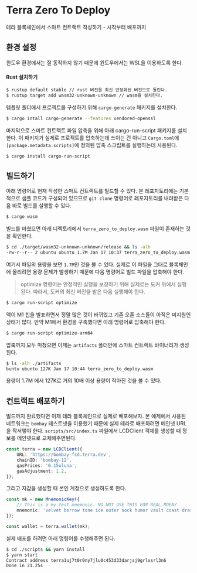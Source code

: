 # Terra Zero To Deploy
테라 블록체인에서 스마트 컨트랙트 작성하기 - 시작부터 배포까지

## 환경 설정
윈도우 환경에서는 잘 동작하지 않기 때문에 윈도우에서는 WSL을 이용하도록 한다.

#### Rust 설치하기
```sh
$ rustup default stable // rust 버전을 최신 안정화된 버전으로 돌린다.
$ rustup target add wasm32-unknown-unknown // wasm을 설치한다.
```

템플릿 폴더에서 프로젝트를 구성하기 위해 `cargo-generate` 패키지를 설치한다.
```sh
$ cargo intall cargo-generate --features vendored-openssl
```

마지막으로 스마트 컨트랙트 파일 압축을 위해 아래 cargo-run-script 패키지를 설치한다. 이 패키지가 실제로 프로젝트를 압축하는데 쓰이는 건 아니고 `Cargo.toml`에 `[package.metadata.scripts]`에 정의된 압축 스크립트를 실행하는데 사용된다.
```sh
$ cargo install cargo-run-script
```

## 빌드하기
아래 명령어로 현재 작성한 스마트 컨트랙트를 빌드할 수 있다. 본 레포지토리에는 기본적으로 샘플 코드가 구성되어 있으므로 `git clone` 명령어로 레포지토리를 내려받은 다음 바로 빌드를 실행할 수 있다.
```sh
$ cargo wasm
```

빌드를 마쳤으면 아래 디렉토리에서 `terra_zero_to_deploy.wasm` 파일이 존재하는 것을 확인한다.
```sh
$ cd ./target/wasm32-unknown-unknown/release && ls -alh
-rw-r--r-- 2 ubuntu ubuntu 1.7M Jan 17 10:37 terra_zero_to_deploy.wasm
```

여기서 파일의 용량을 보면 `1.7M`인 것을 볼 수 있다. 실제로 이 파일을 그대로 블록체인에 올리려면 용량 문제가 발생하기 때문에 다음 명령어로 빌드 파일을 압축해야 한다. 
> optimize 명령어는 안정적인 실행을 보장하기 위해 실제로는 도커 위에서 실행된다. 따라서, 도커의 최신 버전을 받은 다음 실행해야 한다.
```sh
$ cargo run-script optimize
```

맥이 M1 칩을 발표하면서 정말 많은 것이 바뀌었고 기존 오픈 소스들이 아직은 미지원인 상태가 많다. 만약 M1에서 환경을 구축했다면 아래 명령어로 압축해야 한다.
```sh
$ cargo run-script optimize-arm64
```

압축까지 모두 마쳤으면 이제는 `artifacts` 폴더안에 스마트 컨트랙트 바이너리가 생성된다.
```sh
$ ls -alh ./artifacts
buntu ubuntu 127K Jan 17 10:44 terra_zero_to_deploy.wasm
```
용량이 1.7M 에서 127K로 거의 10배 이상 용량이 작아진 것을 볼 수 있다.

## 컨트랙트 배포하기
빌드까지 완료했다면 이제 테라 블록체인으로 실제로 배포해보자. 본 예제에서 사용된 네트워크는 `bombay` 테스트넷을 이용했기 때문에 실제 테라로 배포하려면 메인넷 URL을 작서앻야 한다. `scripts/src/index.ts` 파일에서 LCDClient 객체를 생성할 때 정보를 메인넷으로 교체해주면된다.
```typescript
const terra = new LCDClient({
    URL: 'https://bombay-fcd.terra.dev',
    chainID: 'bombay-12',
    gasPrices: '0.15uluna',
    gasAdjustment: 1.2,
});
```

그리고 지갑을 생성할 때 본인 계정으로 생성하도록 한다.
```typescript
const mk = new MnemonicKey({
    // This is a my test mnemonic. NO NOT USE THIS FOR REAL MOENY
    mnemonic: 'velvet borrow tone ice outer sock humor vault coast drastic number cannon flower grass arrange shoulder victory cover thought exercise type camp submit fit',
});

const wallet = terra.wallet(mk);
```

실제 배포를 하려면 아래 명령어를 수행해주면 된다.
```sh
$ cd ./scripts && yarn install
$ yarn start
Contract address terra1uj7t0r0ny7jlu0c453d33darjsj9grlxsrl3n6
Done in 21.25s
```
